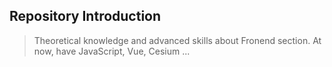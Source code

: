 ## Repository Introduction
> Theoretical knowledge and advanced skills about Fronend section.
> At now, have JavaScript, Vue, Cesium ...
